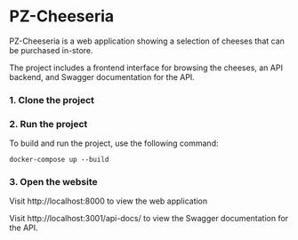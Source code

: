# PZ-Cheeseria
PZ-Cheeseria is a web application showing a selection of cheeses that can be purchased in-store. 

The project includes a frontend interface for browsing the cheeses, an API backend, and Swagger documentation for the API.

### 1. Clone the project

### 2. Run the project
To build and run the project, use the following command:
```shell
docker-compose up --build
```
### 3. Open the website
Visit http://localhost:8000 to view the web application

Visit http://localhost:3001/api-docs/ to view the Swagger documentation for the API.